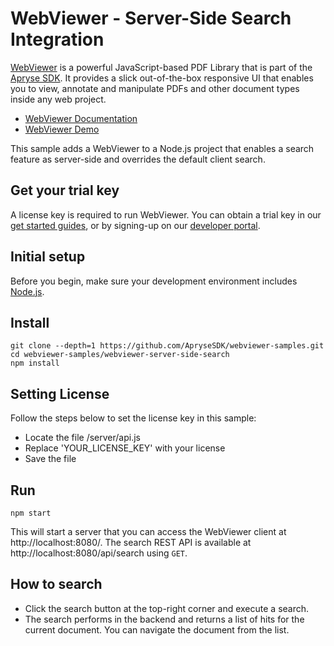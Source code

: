 # WebViewer - Server-Side Search Integration

[WebViewer](https://docs.apryse.com/web/guides/get-started) is a powerful JavaScript-based PDF Library that is part of the [Apryse SDK](https://apryse.com/). It provides a slick out-of-the-box responsive UI that enables you to view, annotate and manipulate PDFs and other document types inside any web project.

- [WebViewer Documentation](https://docs.apryse.com/web/guides/get-started)
- [WebViewer Demo](https://showcase.apryse.com/)

This sample adds a WebViewer to a Node.js project that enables a search feature as server-side and overrides the default client search.

## Get your trial key

A license key is required to run WebViewer. You can obtain a trial key in our [get started guides](https://docs.apryse.com/web/guides/get-started), or by signing-up on our [developer portal](https://dev.apryse.com/).

## Initial setup
  
Before you begin, make sure your development environment includes [Node.js](https://nodejs.org/en/).

## Install

```
git clone --depth=1 https://github.com/ApryseSDK/webviewer-samples.git
cd webviewer-samples/webviewer-server-side-search
npm install
```

## Setting License

Follow the steps below to set the license key in this sample:

- Locate the file /server/api.js
- Replace 'YOUR_LICENSE_KEY' with your license
- Save the file

## Run

```
npm start
```

This will start a server that you can access the WebViewer client at http://localhost:8080/. The search REST API is available at http://localhost:8080/api/search using `GET`.

## How to search

- Click the search button at the top-right corner and execute a search.
- The search performs in the backend and returns a list of hits for the current document. You can navigate the document from the list.
